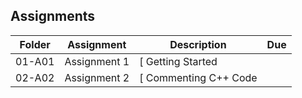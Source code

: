 ## Assignments

| Folder | Assignment    | Description                    | Due                                  |
| ------ | ------------- | ------------------------------ | ------------------------------------ |
| 01-A01 | Assignment 1  | [ Getting Started              |                                      |
| 02-A02 | Assignment 2  | [ Commenting C++ Code          |                                      |
